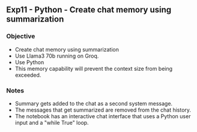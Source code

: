 ## Exp11 - Python - Create chat memory using summarization

### Objective
- Create chat memory using summarization
- Use Llama3 70b running on Groq.
- Use Python
- This memory capability will prevent the context size from being exceeded.
  
### Notes
- Summary gets added to the chat as a second system message.
- The messages that get summarized are removed from the chat history.
- The notebook has an interactive chat interface that uses a Python user input and a "while True" loop.

